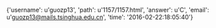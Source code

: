 {'username': u'guozp13', 'path': u'1157/1157.html', 'answer': u'C', 'email': u'guozp13@mails.tsinghua.edu.cn', 'time': '2016-02-22:18:05:40'}